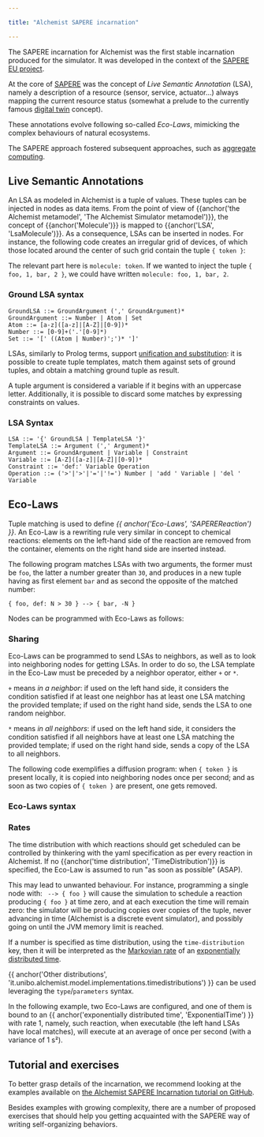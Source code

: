 ```yaml
---

title: "Alchemist SAPERE incarnation"

---
```



The SAPERE incarnation for Alchemist was the first stable incarnation produced for the simulator.
It was developed in the context of the [SAPERE EU project](http://archive.ph/umlcC).

At the core of [SAPERE](https://doi.org/10.1016/j.pmcj.2014.12.002) was the concept of *Live Semantic Annotation* (LSA),
namely a description of a resource (sensor, service, actuator...) always mapping the current resource status
(somewhat a prelude to the currently famous [digital twin](http://archive.ph/YR1v9) concept).

These annotations evolve following so-called *Eco-Laws*,
mimicking the complex behaviours of natural ecosystems.

The SAPERE approach fostered subsequent approaches, such as [aggregate computing](https://doi.org/10.1109/MC.2015.261).

## Live Semantic Annotations

An LSA as modeled in Alchemist is a tuple of values.
These tuples can be injected in nodes as data items.
From the point of view of {{anchor('the Alchemist metamodel', 'The Alchemist Simulator metamodel')}},
the concept of {{anchor('Molecule')}} is mapped to {{anchor('LSA', 'LsaMolecule')}}.
As a consequence, LSAs can be inserted in nodes.
For instance, the following code creates an irregular grid of devices,
of which those located around the center of such grid contain the tuple `{ token }`:

<script src="https://gist-it.appspot.com/github/AlchemistSimulator/SAPERE-incarnation-tutorial/blob/master/src/main/yaml/05-content.yml"></script>

The relevant part here is `molecule: token`.
If we wanted to inject the tuple `{ foo, 1, bar, 2 }`, we could have written `molecule: foo, 1, bar, 2`.

### Ground LSA syntax

```
GroundLSA ::= GroundArgument (',' GroundArgument)*
GroundArgument ::= Number | Atom | Set
Atom ::= [a-z]([a-z]|[A-Z]|[0-9])*
Number ::= [0-9]+('.'[0-9]*)
Set ::= '[' ((Atom | Number)';')* ']'
```

LSAs, similarly to Prolog terms, support [unification and substitution](http://archive.ph/oLSpq):
it is possible to create tuple templates,
match them against sets of ground tuples,
and obtain a matching ground tuple as result.

A tuple argument is considered a variable if it begins with an uppercase letter.
Additionally, it is possible to discard some matches by expressing constraints on values.

### LSA Syntax

```
LSA ::= '{' GroundLSA | TemplateLSA '}'
TemplateLSA ::= Argument (',' Argument)*
Argument ::= GroundArgument | Variable | Constraint
Variable ::= [A-Z]([a-z]|[A-Z]|[0-9])*
Constraint ::= 'def:' Variable Operation
Operation ::= ('>'|'>'|'='|'!=') Number | 'add ' Variable | 'del ' Variable
```

## Eco-Laws

Tuple matching is used to define *{{ anchor('Eco-Laws', 'SAPEREReaction') }}*.
An Eco-Law is a rewriting rule very similar in concept to chemical reactions:
elements on the left-hand side of the reaction are removed from the container,
elements on the right hand side are inserted instead.

The following program matches LSAs with two arguments, the former must be `foo`,
the latter a number greater than `30`, and produces in a new tuple having as first element `bar` and as second
the opposite of the matched number:

`{ foo, def: N > 30 } --> { bar, -N }`

Nodes can be programmed with Eco-Laws as follows:

<script src="https://gist-it.appspot.com/github/AlchemistSimulator/SAPERE-incarnation-tutorial/blob/master/src/main/yaml/06-send.yml"></script>

### Sharing

Eco-Laws can be programmed to send LSAs to neighbors, as well as to look into neighboring nodes for getting LSAs.
In order to do so, the LSA template in the Eco-Law must be preceded by a neighbor operator, either `+` or `*`.

`+` means *in a neighbor*:
if used on the left hand side,
it considers the condition satisfied if at least one neighbor has at least one LSA matching the provided template;
if used on the right hand side,
sends the LSA to one random neighbor.

`*` means *in all neighbors*:
if used on the left hand side,
it considers the condition satisfied if all neighbors have at least one LSA matching the provided template;
if used on the right hand side,
sends a copy of the LSA to all neighbors.

The following code exemplifies a diffusion program:
when `{ token }` is present locally, it is copied into neighboring nodes once per second;
and as soon as two copies of `{ token }` are present, one gets removed.

<script src="https://gist-it.appspot.com/github/AlchemistSimulator/SAPERE-incarnation-tutorial/blob/master/src/main/yaml/09-diffuse.yml"></script>

### Eco-Laws syntax


### Rates

The time distribution with which reactions should get scheduled can be controlled by thinkering with the yaml specification
as per every reaction in Alchemist.
If no {{anchor('time distribution', 'TimeDistribution')}} is specified,
the Eco-Law is assumed to run "as soon as possible" (ASAP).

This may lead to unwanted behaviour.
For instance, programming a single node with:
` --> { foo }`
will cause the simulation to schedule a reaction producing `{ foo }` at time zero,
and at each execution the time will remain zero:
the simulator will be producing copies over copies of the tuple,
never advancing in time (Alchemist is a discrete event simulator),
and possibly going on until the JVM memory limit is reached.

If a number is specified as time distribution, using the `time-distribution` key,
then it will be interpreted as the [Markovian rate](https://en.wikipedia.org/wiki/Markov_chain)
of an [exponentially distributed time](https://en.wikipedia.org/wiki/Exponential_distribution).

{{ anchor('Other distributions', 'it.unibo.alchemist.model.implementations.timedistributions') }} can be used leveraging the `type`/`parameters` syntax.

In the following example, two Eco-Laws are configured, and one of them is bound to an
{{ anchor('exponentially distributed time', 'ExponentialTime') }} with rate 1, namely, such reaction,
when executable (the left hand LSAs have local matches), will execute at an average of once per second
(with a variance of 1 s²).

<script src="https://gist-it.appspot.com/github/AlchemistSimulator/SAPERE-incarnation-tutorial/blob/master/src/main/yaml/06-send.yml"></script>

## Tutorial and exercises

To better grasp details of the incarnation, we recommend looking at the examples available on
[the Alchemist SAPERE Incarnation tutorial on GitHub](https://github.com/AlchemistSimulator/SAPERE-incarnation-tutorial).

Besides examples with growing complexity,
there are a number of proposed exercises that should help you getting acquainted with the SAPERE way of writing self-organizing behaviors.


